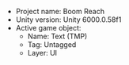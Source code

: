 <!-- UNITY CODE ASSIST INSTRUCTIONS START -->
- Project name: Boom Reach
- Unity version: Unity 6000.0.58f1
- Active game object:
  - Name: Text (TMP)
  - Tag: Untagged
  - Layer: UI
<!-- UNITY CODE ASSIST INSTRUCTIONS END -->